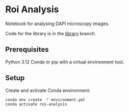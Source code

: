 # Roi Analysis
Notebook for analysing DAPI microscopy images.

Code for the library is in the [library](https://github.com/kuko6/roi-analysis/tree/library) branch.

## Prerequisites
Python 3.12
Conda or pip with a virtual environment tool.

## Setup
Create and activate Conda environment:
```bash
conda env create -f environment.yml
conda activate roi-analysis
```
